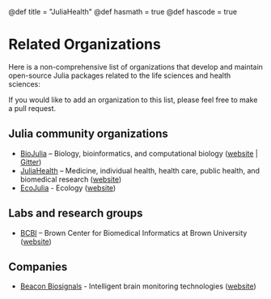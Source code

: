 @def title = "JuliaHealth"
@def hasmath = true
@def hascode = true

# Related Organizations

Here is a non-comprehensive list of organizations that develop and maintain open-source Julia packages related to the life sciences and health sciences:

If you would like to add an organization to this list, please feel free to make a pull request.

## Julia community organizations

* [BioJulia](https://github.com/BioJulia) – Biology, bioinformatics, and computational biology ([website](https://biojulia.net) | [Gitter](https://gitter.im/BioJulia/home))
* [JuliaHealth](https://github.com/JuliaHealth) – Medicine, individual health, health care, public health, and biomedical research ([website](https://juliahealth.org))
* [EcoJulia](https://github.com/EcoJulia) - Ecology ([website](https://ecojulia.github.io))

## Labs and research groups

* [BCBI](https://github.com/bcbi) – Brown Center for Biomedical Informatics at Brown University ([website](https://brown.edu/go/bcbi))

## Companies

* [Beacon Biosignals](https://github.com/beacon-biosignals) -  Intelligent brain monitoring technologies ([website](https://beacon.bio))
